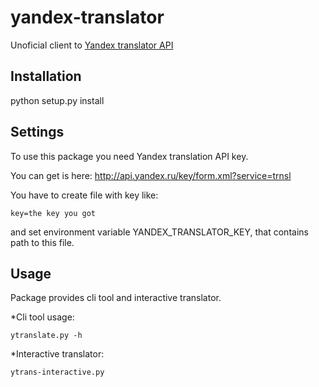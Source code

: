 yandex-translator
=================

Unoficial client to [Yandex translator API](http://translate.yandex.ru/)

Installation
------------
python setup.py install

Settings
---------
To use this package you need Yandex translation API key.

You can get is here:
 http://api.yandex.ru/key/form.xml?service=trnsl

You have to create file with key like:

``key=the key you got``

and set environment variable YANDEX_TRANSLATOR_KEY, that contains path to this file.

Usage
-----
Package provides cli tool and interactive translator.

*Cli tool usage:

``ytranslate.py -h``

*Interactive translator:

``ytrans-interactive.py``
